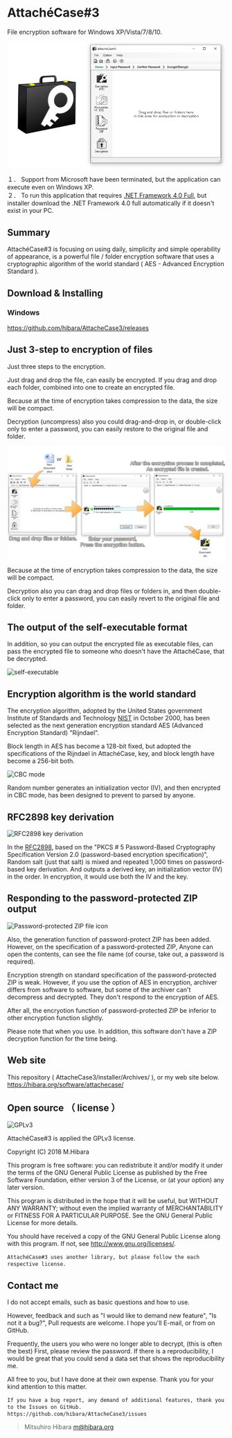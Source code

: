 # AttachéCase#3

File encryption software for Windows XP/Vista/7/8/10.  

![main icon & main form](./image/readme/main-icon-and-main-form.png)

１． Support from Microsoft have been terminated, but the application can execute even on Windows XP.  
２． To run this application that requires [.NET Framework 4.0 Full](https://www.microsoft.com/en-US/download/details.aspx?id=17718), but installer download the .NET Framework 4.0 full automatically if it doesn't exist in your PC.

## Summary

AttachéCase#3 is focusing on using daily, simplicity and simple operability of appearance, is a powerful file / folder encryption software that uses a cryptographic algorithm of the world standard ( AES - Advanced Encryption Standard ).

## Download & Installing

### Windows

<https://github.com/hibara/AttacheCase3/releases>

## Just 3-step to encryption of files

Just three steps to the encryption.

Just drag and drop the file, can easily be encrypted. If you drag and drop each folder, combined into one to create an encrypted file.

Because at the time of encryption takes compression to the data, the size will be compact.

Decryption (uncompress) also you could drag-and-drop in, or double-click only to enter a password, you can easily restore to the original file and folder.

![3-step](./image/readme/3-step.png)

Because at the time of encryption takes compression to the data, the size will be compact.

Decryption also you can drag and drop files or folders in, and then double-click only to enter a password, you can easily revert to the original file and folder.

## The output of the self-executable format

In addition, so you can output the encrypted file as executable files, can pass the encrypted file to someone who doesn't have the AttachéCase, that be decrypted.

![self-executable](./image/readme/exe-out.png)

## Encryption algorithm is the world standard

The encryption algorithm, adopted by the United States government Institute of Standards and Technology [NIST](https://www.nist.gov/) in October 2000, has been selected as the next generation encryption standard AES (Advanced Encryption Standard) "Rijndael".

Block length in AES has become a 128-bit fixed, but adopted the specifications of the Rijndael in AttachéCase, key, and block length have become a 256-bit both.

![CBC mode](./image/readme/cbc-mode.png)

Random number generates an initialization vector (IV), and then encrypted in CBC mode, has been designed to prevent to parsed by anyone.

## RFC2898 key derivation

![RFC2898 key derivation](./image/readme/rfc2898-derive-bytes.png)

In the [RFC2898](https://tools.ietf.org/html/rfc2898), based on the "PKCS # 5 Password-Based Cryptography Specification Version 2.0 (password-based encryption specification)", Random salt (just that salt) is mixed and repeated 1,000 times on password-based key derivation. And outputs a derived key, an initialization vector (IV) in the order. In encryption, it would use both the IV and the key.

## Responding to the password-protected ZIP output

![Password-protected ZIP file icon](./image/readme/password_zip_icon.png)

Also, the generation function of password-protect ZIP has been added. However, on the specification of a password-protected ZIP, Anyone can open the contents, can see the file name (of course, take out, a password is required).

Encryption strength on standard specification of the password-protected ZIP is weak. However, if you use the option of AES in encryption, archiver differs from software to software, but some of the archiver can't decompress and decrypted. They don't respond to the encryption of AES.

After all, the encryotion function of password-protected ZIP be inferior to other encryption function slightly.

Please note that when you use. In addition, this software don't have a ZIP decryption function for the time being.

## Web site

This repository ( AttacheCase3/installer/Archives/ ), or my web site below.  
<https://hibara.org/software/attachecase/>

## Open source （ license ）

![GPLv3](./image/readme/gplv3-127x51.png)

AttachéCase#3 is applied the GPLv3 license.

Copyright (C) 2018 M.Hibara

This program is free software: you can redistribute it and/or modify it under the terms of the GNU General Public License as published by the Free Software Foundation, either version 3 of the License, or (at your option) any later version.

This program is distributed in the hope that it will be useful, but WITHOUT ANY WARRANTY; without even the implied warranty of MERCHANTABILITY or FITNESS FOR A PARTICULAR PURPOSE. See the GNU General Public License for more details.

You should have received a copy of the GNU General Public License along with this program. If not, see <http://www.gnu.org/licenses/>.

    AttachéCase#3 uses another library, but please follow the each respective license.

## Contact me

I do not accept emails, such as basic questions and how to use.

However, feedback and such as "I would like to demand new feature", "Is not it a bug?", Pull requests are welcome. I hope you'll E-mail, or from on GitHub.

Frequently, the users you who were no longer able to decrypt, (this is often the best) First, please review the password. If there is a reproducibility, I would be great that you could send a data set that shows the reproducibility me.

All free to you, but I have done at their own expense. Thank you for your kind attention to this matter.

    If you have a bug report, any demand of additional features, thank you to the Issues on GitHub.
    https://github.com/hibara/AttacheCase3/issues

> Mitsuhiro Hibara
> m@hibara.org
